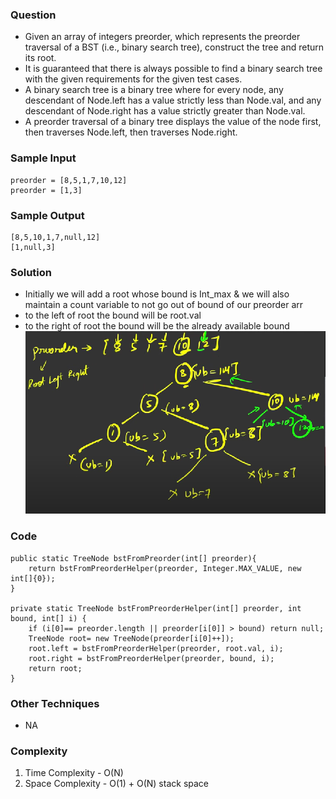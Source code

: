 ### Question
- Given an array of integers preorder, which represents the preorder traversal of a BST (i.e., binary search tree), construct the tree and return its root. 
- It is guaranteed that there is always possible to find a binary search tree with the given requirements for the given test cases. 
- A binary search tree is a binary tree where for every node, any descendant of Node.left has a value strictly less than Node.val, and any descendant of Node.right has a value strictly greater than Node.val. 
- A preorder traversal of a binary tree displays the value of the node first, then traverses Node.left, then traverses Node.right.

### Sample Input
    preorder = [8,5,1,7,10,12]
    preorder = [1,3]

### Sample Output
    [8,5,10,1,7,null,12]
    [1,null,3]

### Solution
- Initially we will add a root whose bound is Int_max & we will also maintain a count variable to not go out of bound of our preorder arr
- to the left of root the bound will be root.val
- to the right of root the bound will be the already available bound
![img.png](img.png)

### Code
    public static TreeNode bstFromPreorder(int[] preorder){
        return bstFromPreorderHelper(preorder, Integer.MAX_VALUE, new int[]{0});
    }

    private static TreeNode bstFromPreorderHelper(int[] preorder, int bound, int[] i) {
        if (i[0]== preorder.length || preorder[i[0]] > bound) return null;
        TreeNode root= new TreeNode(preorder[i[0]++]);
        root.left = bstFromPreorderHelper(preorder, root.val, i);
        root.right = bstFromPreorderHelper(preorder, bound, i);
        return root;
    }

### Other Techniques
- NA

### Complexity
1. Time Complexity - O(N)
2. Space Complexity - O(1) + O(N) stack space